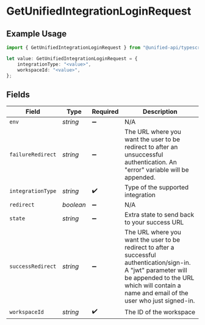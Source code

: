 # GetUnifiedIntegrationLoginRequest

## Example Usage

```typescript
import { GetUnifiedIntegrationLoginRequest } from "@unified-api/typescript-sdk/sdk/models/operations";

let value: GetUnifiedIntegrationLoginRequest = {
    integrationType: "<value>",
    workspaceId: "<value>",
};
```

## Fields

| Field                                                                                                                                                                                                           | Type                                                                                                                                                                                                            | Required                                                                                                                                                                                                        | Description                                                                                                                                                                                                     |
| --------------------------------------------------------------------------------------------------------------------------------------------------------------------------------------------------------------- | --------------------------------------------------------------------------------------------------------------------------------------------------------------------------------------------------------------- | --------------------------------------------------------------------------------------------------------------------------------------------------------------------------------------------------------------- | --------------------------------------------------------------------------------------------------------------------------------------------------------------------------------------------------------------- |
| `env`                                                                                                                                                                                                           | *string*                                                                                                                                                                                                        | :heavy_minus_sign:                                                                                                                                                                                              | N/A                                                                                                                                                                                                             |
| `failureRedirect`                                                                                                                                                                                               | *string*                                                                                                                                                                                                        | :heavy_minus_sign:                                                                                                                                                                                              | The URL where you want the user to be redirect to after an unsuccessful authentication. An "error" variable will be appended.                                                                                   |
| `integrationType`                                                                                                                                                                                               | *string*                                                                                                                                                                                                        | :heavy_check_mark:                                                                                                                                                                                              | Type of the supported integration                                                                                                                                                                               |
| `redirect`                                                                                                                                                                                                      | *boolean*                                                                                                                                                                                                       | :heavy_minus_sign:                                                                                                                                                                                              | N/A                                                                                                                                                                                                             |
| `state`                                                                                                                                                                                                         | *string*                                                                                                                                                                                                        | :heavy_minus_sign:                                                                                                                                                                                              | Extra state to send back to your success URL                                                                                                                                                                    |
| `successRedirect`                                                                                                                                                                                               | *string*                                                                                                                                                                                                        | :heavy_minus_sign:                                                                                                                                                                                              | The URL where you want the user to be redirect to after a successful authentication/sign-in.  A "jwt" parameter will be appended to the URL which will contain a name and email of the user who just signed-in. |
| `workspaceId`                                                                                                                                                                                                   | *string*                                                                                                                                                                                                        | :heavy_check_mark:                                                                                                                                                                                              | The ID of the workspace                                                                                                                                                                                         |